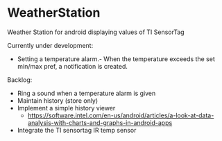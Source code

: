 WeatherStation
==============

Weather Station for android displaying values of TI SensorTag

Currently under development:

 - Setting a temperature alarm.-
 When the temperature exceeds the set min/max pref, a notification is created.

Backlog:
- Ring a sound when a temperature alarm is given
- Maintain history (store only)
- Implement a simple history viewer
  - https://software.intel.com/en-us/android/articles/a-look-at-data-analysis-with-charts-and-graphs-in-android-apps
- Integrate the TI sensortag IR temp sensor  